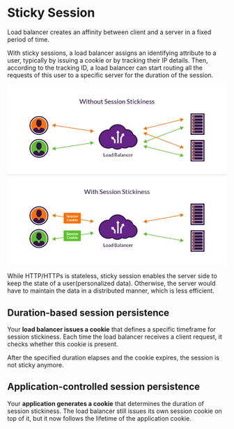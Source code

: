# Sticky Session

Load balancer creates an affinity between client and a server in a fixed period of time.

With sticky sessions, a load balancer assigns an identifying attribute to a user, typically by issuing a cookie or by tracking 
their IP details. Then, according to the tracking ID, a load balancer can start routing 
all the requests of this user to a specific server for the duration of the session.

![img.png](sticky.png)

While HTTP/HTTPs is stateless, sticky session enables the server side to keep the state of a user(personalized data).
Otherwise, the server would have to maintain the data in a distributed manner, which is less efficient.


## Duration-based session persistence

Your **load balancer issues a cookie** that defines a specific timeframe for session stickiness. 
Each time the load balancer receives a client request, it checks whether this cookie is present.

After the specified duration elapses and the cookie expires, the session is not sticky anymore.

## Application-controlled session persistence

Your **application generates a cookie** that determines the duration of session stickiness.
The load balancer still issues its own session cookie on top of it, but it now follows the 
lifetime of the application cookie.